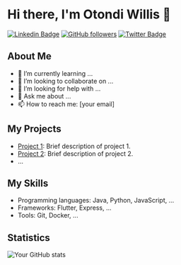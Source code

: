 # Hi there, I'm Otondi Willis 👋

[![Linkedin Badge](https://img.shields.io/badge/-otondi-willis-blue?style=flat-square&logo=Linkedin&logoColor=white&link=https://www.linkedin.com/in/otondi-willis/)](https://www.linkedin.com/in/otondi-willis/)
[![GitHub followers](https://img.shields.io/github/followers/otondi-willis?label=Follow&style=social)](https://github.com/otondi-willis/?tab=follow)
[![Twitter Badge](https://img.shields.io/badge/-@otondi-willis-1ca0f1?style=flat-square&labelColor=1ca0f1&logo=twitter&logoColor=white&link=https://twitter.com/otondi-willis)](https://twitter.com/otondi-willis)

## About Me

- 🌱 I’m currently learning ...
- 👯 I’m looking to collaborate on ...
- 🤔 I’m looking for help with ...
- 💬 Ask me about ...
- 📫 How to reach me: [your email]

## My Projects

- [Project 1](https://github.com/yourusername/project1): Brief description of project 1.
- [Project 2](https://github.com/yourusername/project2): Brief description of project 2.
- ...

## My Skills

- Programming languages: Java, Python, JavaScript, ...
- Frameworks: Flutter, Express, ...
- Tools: Git, Docker, ...

## Statistics

![Your GitHub stats](https://github-readme-stats.vercel.app/api?username=yourusername&show_icons=true&theme=radical)

